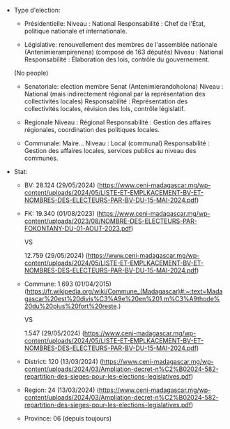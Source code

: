 - Type d'election:

  - Présidentielle:
    Niveau : National
    Responsabilité : Chef de l'État, politique nationale et internationale.

  - Législative: renouvellement des membres de l'assemblée nationale (Antenimierampirenena) (composé de 163 députés)
    Niveau : National
    Responsabilité : Élaboration des lois, contrôle du gouvernement.

  (No people)

  - Senatoriale: election membre Senat (Antenimierandoholona)
    Niveau : National (mais indirectement régional par la représentation des collectivités locales)
    Responsabilité : Représentation des collectivités locales, révision des lois, contrôle législatif.

  - Regionale
    Niveau : Régional
    Responsabilité : Gestion des affaires régionales, coordination des politiques locales.

  - Communale: Maire...
    Niveau : Local (communal)
    Responsabilité : Gestion des affaires locales, services publics au niveau des communes.

- Stat:

  - BV: 28.124 (29/05/2024) (https://www.ceni-madagascar.mg/wp-content/uploads/2024/05/LISTE-ET-EMPLKACEMENT-BV-ET-NOMBRES-DES-ELECTEURS-PAR-BV-DU-15-MAI-2024.pdf)

  - FK:
    19.340 (01/08/2023) (https://www.ceni-madagascar.mg/wp-content/uploads/2023/08/NOMBRE-DES-ELECTEURS-PAR-FOKONTANY-DU-01-AOUT-2023.pdf)

    VS

    12.759 (29/05/2024) (https://www.ceni-madagascar.mg/wp-content/uploads/2024/05/LISTE-ET-EMPLKACEMENT-BV-ET-NOMBRES-DES-ELECTEURS-PAR-BV-DU-15-MAI-2024.pdf)

  - Commune:
    1.693 (01/04/2015) (https://fr.wikipedia.org/wiki/Commune_(Madagascar)#:~:text=Madagascar%20est%20divis%C3%A9e%20en%201,m%C3%A9thode%20du%20plus%20fort%20reste.)

    VS

    1.547 (29/05/2024) (https://www.ceni-madagascar.mg/wp-content/uploads/2024/05/LISTE-ET-EMPLKACEMENT-BV-ET-NOMBRES-DES-ELECTEURS-PAR-BV-DU-15-MAI-2024.pdf)

  - District: 120 (13/03/2024) (https://www.ceni-madagascar.mg/wp-content/uploads/2024/03/Ampliation-decret-n%C2%B02024-582-repartition-des-sieges-pour-les-elections-legislatives.pdf)

  - Region: 24 (13/03/2024) (https://www.ceni-madagascar.mg/wp-content/uploads/2024/03/Ampliation-decret-n%C2%B02024-582-repartition-des-sieges-pour-les-elections-legislatives.pdf)

  - Province: 06 (depuis toujours)
